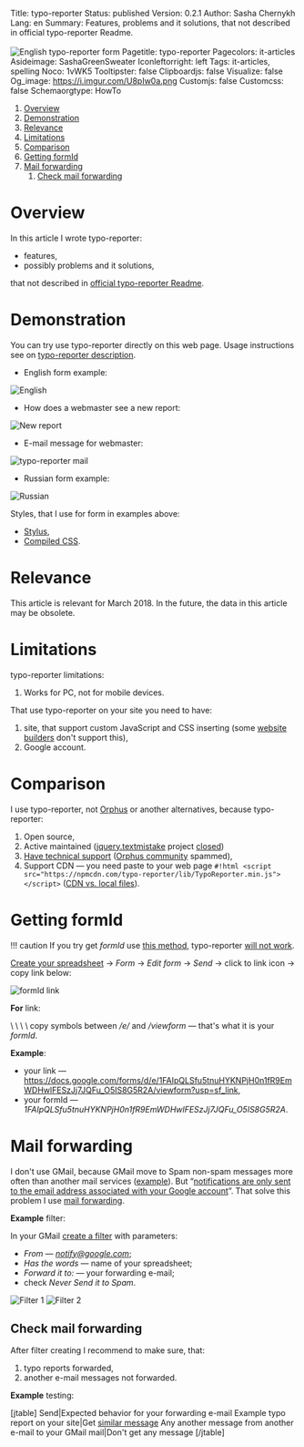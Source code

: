 Title: typo-reporter
Status: published
Version: 0.2.1
Author: Sasha Chernykh
Lang: en
Summary: Features, problems and it solutions, that not described in official typo-reporter Readme. <br><br> ![English typo-reporter form](https://i.imgur.com/U8pIw0a.png)
Pagetitle: typo-reporter
Pagecolors: it-articles
Asideimage: SashaGreenSweater
Iconleftorright: left
Tags: it-articles, spelling
Noco: 1vWK5
Tooltipster: false
Clipboardjs: false
Visualize: false
Og_image: https://i.imgur.com/U8pIw0a.png
Customjs: false
Customcss: false
Schemaorgtype: HowTo

<!-- MarkdownTOC -->

1. [Overview](#overview)
1. [Demonstration](#demonstration)
1. [Relevance](#relevance)
1. [Limitations](#limitations)
1. [Comparison](#comparison)
1. [Getting formId](#getting-formid)
1. [Mail forwarding](#mail-forwarding)
	1. [Check mail forwarding](#check-mail-forwarding)

<!-- /MarkdownTOC -->

<a id="overview"></a>
# Overview

In this article I wrote typo-reporter:

+ features,
+ possibly problems and it solutions,

that not described in [official typo-reporter Readme](https://www.npmjs.com/package/typo-reporter).

<a id="demonstration"></a>
# Demonstration

You can try use typo-reporter directly on this web page. Usage instructions see on [typo-reporter description](https://www.npmjs.com/package/typo-reporter).

+ English form example:

![English](https://i.imgur.com/U8pIw0a.png)

+ How does a webmaster see a new report:

![New report](https://i.imgur.com/jIik44n.png)

+ E-mail message for webmaster:

![typo-reporter mail](https://i.imgur.com/ZQdakQj.png)

+ Russian form example:

![Russian](https://i.imgur.com/lYPZMGU.png)

Styles, that I use for form in examples above:

+ [Stylus](https://github.com/Kristinita/KristinitaPelican/blob/master/themes/sashapelican/static/stylus/script-colors/typo-reporter/typo-reporter.styl),
+ [Compiled CSS](https://github.com/Kristinita/Kristinita.github.io/blob/master/theme/css/script-colors/typo-reporter/typo-reporter.css).

<a id="relevance"></a>
# Relevance

This article is relevant for March 2018. In the future, the data in this article may be obsolete.

<a id="limitations"></a>
# Limitations

typo-reporter limitations:

1. Works for PC, not for mobile devices.

That use typo-reporter on your site you need to have:

1. site, that support custom JavaScript and CSS inserting (some [website builders](https://websitesetup.org/website-builders/) don't support this),
1. Google account.

<a id="comparison"></a>
# Comparison

I use typo-reporter, not [Orphus](https://orphus.ru/en/) or another alternatives, because typo-reporter:

1. Open source,
1. Active maintained ([jquery.textmistake](http://tarampampam.github.io/jquery.textmistake/) project [closed](https://github.com/tarampampam/jquery.textmistake))
1. [Have technical support](https://github.com/psmb/typo-reporter/issues) ([Orphus community](https://orphus.ru/community/) spammed),
1. Support CDN — you need paste to your web page `#!html <script src="https://npmcdn.com/typo-reporter/lib/TypoReporter.min.js"></script>` ([CDN vs. local files](https://webmasters.stackexchange.com/a/92103/71131)).

<a id="getting-formid"></a>
# Getting formId

!!! caution
	If you try get *formId* use [this method](https://productforums.google.com/forum/#!topic/docs/eoPN9F6KTs4), typo-reporter [will not work](https://github.com/psmb/typo-reporter/issues/4).

[Create your spreadsheet](https://www.npmjs.com/package/typo-reporter#create-a-target-google-form-to-gather-feedback) → *Form* → *Edit form* → *Send* → click to link icon → copy link below:

![formId link](https://i.imgur.com/cr8JNqT.png)

**For** link:

\ \ \ \ copy symbols between */e/* and */viewform* — that's what it is your *formId*.

**Example**:

+ your link — <https://docs.google.com/forms/d/e/1FAIpQLSfu5tnuHYKNPjH0n1fR9EmWDHwlFESzJj7JQFu_O5IS8G5R2A/viewform?usp=sf_link>,
+ your formId — *1FAIpQLSfu5tnuHYKNPjH0n1fR9EmWDHwlFESzJj7JQFu_O5IS8G5R2A*.

<a id="mail-forwarding"></a>
# Mail forwarding

I don't use GMail, because GMail move to Spam non-spam messages more often than another mail services ([example](https://productforums.google.com/forum/#!msg/gmail-ru/ydfMTF7IUec/4cJLmnSUFAAJ)). But “[notifications are only sent to the email address associated with your Google account](https://productforums.google.com/d/msg/docs/YJ09uwy-pWU/g_1AJTXZN6QJ)”. That solve this problem I use [mail forwarding](https://support.google.com/mail/answer/10957?hl=en).

**Example** filter:

In your GMail [create a filter](https://support.google.com/mail/answer/6579?hl=en) with parameters:

+ *From* — *notify@google.com*;
+ *Has the words* — name of your spreadsheet;
+ *Forward it to:* — your forwarding e-mail;
+ check *Never Send it to Spam*.

![Filter 1](https://i.imgur.com/Nq0wB3c.png)
![Filter 2](https://i.imgur.com/G7YzdLi.png)

<a id="check-mail-forwarding"></a>
## Check mail forwarding

After filter creating I recommend to make sure, that:

1. typo reports forwarded,
2. another e-mail messages not forwarded.

**Example** testing:

[jtable]
Send|Expected behavior for your forwarding e-mail
Example typo report on your site|Get [similar message](#demonstration)
Any another message from another e-mail to your GMail mail|Don't get any message
[/jtable]
